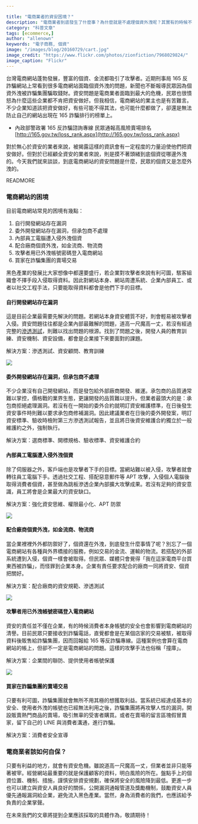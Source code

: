 ```yaml
---

title: "電商業者的資安困境？"
description: "電商業者到底發生了什麼事？為什麼就是不處理個資外洩呢？其實有的時候不是企業不處理，搞不好是有苦難言。今天我們來談談電商業者所遇到的困境是什麼。"
category: "科普文章"
tags: [ecommerce,]
author: "allenown"
keywords: "電子商務, 個資"
image: "/images/blog/20160729/cart.jpg"
image_credit: "https://www.flickr.com/photos/zionfiction/7968029824/"
image_caption: "Flickr"
---
```


台灣電商網站蓬勃發展，豐富的個資、金流都吸引了攻擊者。近期刑事局 165 反詐騙網站上常看到很多電商網站面臨個資外洩的問題，新聞也不斷報導民眾因為個資外洩被詐騙集團騙取錢財。資安問題是電商業者面臨到最大的危機，民眾也很憤怒為什麼這些企業都不肯把資安做好。但我相信，電商網站的業主也是有苦難言。不少企業知道該把資安做好，有些可能不得其法，也可能什麼都做了，卻還是無法防止自己的網站出現在 165 詐騙排行的榜單上。

* 內政部警政署 165 反詐騙諮詢專線 民眾通報高風險賣場排名  
[http://165.gov.tw/loss_rank.aspx](http://165.gov.tw/loss_rank.aspx)

對於無心於資安的業者來說，被揭露這樣的資訊會有一定程度的力量迫使他們把資安做好。但對於已經顧全資安的業者來說，則是摸不著頭緒到底個資從哪邊外洩的。今天我們就來談談，到底電商網站的資安問題是什麼，民眾的個資又是怎麼外洩的。

READMORE


### 電商網站的困境

目前電商網站常見的困境有幾點：

1. 自行開發網站存在漏洞
2. 委外開發網站存在漏洞，但承包商不處理
3. 內部員工電腦遭入侵外洩個資
4. 配合廠商個資外洩，如金流商、物流商
5. 攻擊者用已外洩帳號密碼登入電商網站
6. 買家在詐騙集團的賣場交易

黑色產業的發展比大家想像中都還要盛行，若企業對攻擊者來說有利可圖，駭客組織會不擇手段入侵取得資料。因此對網站本身、網站周遭系統、企業內部員工、或者以社交工程手法，只要能取得資料都會是他們下手的目標。

#### 自行開發網站存在漏洞

這是目前企業最需要先解決的問題。若網站本身資安體質不好，則會輕易被攻擊者入侵。資安問題往往都是企業內部最難解的問題，道高一尺魔高一丈，若沒有經過完整的[滲透測試](http://devco.re/services/penetration-test)，則難以找出問題的根源。找到了問題之後，開發人員的教育訓練、資安機制、資安設備，都會是企業接下來要面對的課題。

解決方案：滲透測試、資安顧問、教育訓練

![](/images/blog/20160729/the_security_dilemma_of_e-commerce_1.png)

#### 委外開發網站存在漏洞，但承包商不處理

不少企業沒有自己開發網站，而是發包給外部廠商開發、維運。承包商的品質通常難以掌控，價格戰的業界生態，更讓開發的品質難以提升。但業者最頭大的是：承包商拒絕處理漏洞。若沒有在一開始的委外合約就明訂資安維護標準，在日後發生資安事件時則難以要求承包商修補漏洞。因此建議業者在日後的委外開發案，明訂資安標準、驗收時檢附第三方滲透測試報告，並且將日後資安維護合約獨立於一般維護約之外，強制執行。

解決方案：選商標準、開標規格、驗收標準、資安維護合約

#### 內部員工電腦遭入侵外洩個資

除了伺服器之外，客戶端也是攻擊者下手的目標。當網站難以被入侵，攻擊者就會轉往員工電腦下手。透過社交工程、搭配惡意郵件等 APT 攻擊，入侵個人電腦後取得消費者個資，甚至做為跳板滲透企業內部擴大攻擊成果。若沒有足夠的資安意識，員工將會是企業最大的資安缺口。

解決方案：強化資安思維、權限最小化、APT 防禦

![](/images/blog/20160729/the_security_dilemma_of_e-commerce_2.png)

#### 配合廠商個資外洩，如金流商、物流商

當企業裡裡外外都防禦好了，個資還在外洩，到底發生什麼事情了呢？別忘了一個電商網站有各種與外界橋接的服務，例如交易的金流、運輸的物流。若搭配的外部系統遭到入侵，個資一樣會被取得。但民眾、媒體只會覺得「我在這家電商平台買東西被詐騙」，而怪罪到企業本身。企業有責任要求配合的廠商一同將資安、個資把關好。

解決方案：配合廠商的資安規範、滲透測試

![](/images/blog/20160729/the_security_dilemma_of_e-commerce_3.png)

#### 攻擊者用已外洩帳號密碼登入電商網站

資安的責任並不僅在企業，有的時候消費者本身帳號的安全也會影響到電商網站的清譽。目前民眾只要接收到詐騙電話，直覺都會是在某個店家的交易被駭，被取得資料後販售給詐騙集團，因而回報給 165 等反詐騙專線。這種案例也會算在電商網站的帳上，但卻不一定是電商網站的問題。這樣的攻擊手法也俗稱「撞庫」。

解決方案：企業間的聯防、提供使用者帳號保護

![](/images/blog/20160729/the_security_dilemma_of_e-commerce_4.png)

#### 買家在詐騙集團的賣場交易

只要有利可圖，詐騙集團就會無所不用其極的想獲取利益。當系統已經達成基本的安全、使用者外洩的帳號也已經無法利用之後，詐騙集團將再攻擊人性的漏洞，開設販賣熱門商品的賣場，吸引無辜的受害者購買。或者在賣場的留言區塊假冒賣家，留下自己的 LINE 與消費者溝通，進行詐騙。

解決方案：消費者安全宣導

### 電商業者該如何自保？

只要有利益的地方，就會有資安危機。雖說道高一尺魔高一丈，但業者並非只能等著被宰。經營網站最重要的就是保護顧客的資料，明白風險的所在。盤點手上的個資位置、機制、措施，謹慎安排資安規劃，確保將安全的風險降到最低。更進一步也可以建立與資安人員良好的關係，公開漏洞通報管道及獎勵機制，鼓勵資安人員優先通報漏洞給企業，避免流入黑色產業。當然，身為消費者的我們，也應該給予負責的企業掌聲。

在未來我們的文章將提到企業應該採取的具體作為，敬請期待！
